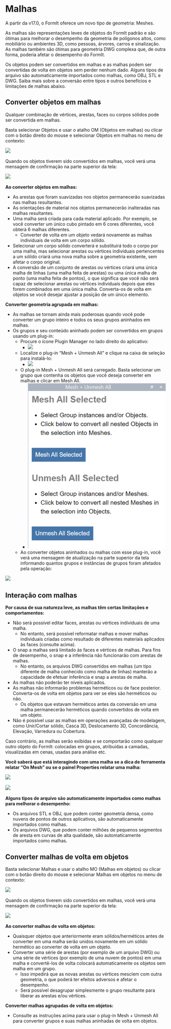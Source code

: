 # Malhas

A partir da v17.0, o FormIt oferece um novo tipo de geometria: Meshes.

As malhas são representações leves de objetos do FormIt padrão e são ótimas para melhorar o desempenho da geometria de polígonos altos, como mobiliário ou ambientes 3D, como pessoas, árvores, carros e sinalização. As malhas também são ótimas para geometria DWG complexa que, de outra forma, poderia afetar o desempenho do FormIt.

Os objetos podem ser convertidos em malhas e as malhas podem ser convertidas de volta em objetos sem perder nenhum dado. Alguns tipos de arquivo são automaticamente importados como malhas, como OBJ, STL e DWG. Saiba mais sobre a conversão entre tipos e outros benefícios e limitações de malhas abaixo.

## Converter objetos em malhas

Qualquer combinação de vértices, arestas, faces ou corpos sólidos pode ser convertida em malhas.

Basta selecionar Objetos e usar o atalho OM (Objetos em malhas) ou clicar com o botão direito do mouse e selecionar Objetos em malhas no menu de contexto:

![](../.gitbook/assets/context-menu\_object-to-mesh.PNG)

Quando os objetos tiverem sido convertidos em malhas, você verá uma mensagem de confirmação na parte superior da tela:

![](../.gitbook/assets/success\_object-to-mesh.PNG)

**Ao converter objetos em malhas:**

* As arestas que foram suavizadas nos objetos permanecerão suavizadas nas malhas resultantes.
* As orientações de material nos objetos permanecerão inalteradas nas malhas resultantes.
* Uma malha será criada para cada material aplicado. Por exemplo, se você converter um único cubo pintado em 6 cores diferentes, você obterá 6 malhas diferentes.
   * Converter de volta em um objeto vedará novamente as malhas individuais de volta em um corpo sólido.
* Selecionar um corpo sólido converterá e substituirá todo o corpo por uma malha, mas selecionar arestas ou vértices individuais pertencentes a um sólido criará uma nova malha sobre a geometria existente, sem afetar o corpo original.
* A conversão de um conjunto de arestas ou vértices criará uma única malha de linhas (uma malha feita de arestas) ou uma única malha de ponto (uma malha feita de pontos), o que significa que você não será capaz de selecionar arestas ou vértices individuais depois que eles forem combinados em uma única malha. Converta-os de volta em objetos se você desejar ajustar a posição de um único elemento.

**Converter geometria agrupada em malhas:**

* As malhas se tornam ainda mais poderosas quando você pode converter um grupo inteiro e todos os seus grupos aninhados em malhas.
* Os grupos e seu conteúdo aninhado podem ser convertidos em grupos usando um plug-in:
   * Procure o ícone Plugin Manager no lado direito do aplicativo:
      * ![](../.gitbook/assets/plugin-manager\_icon.PNG)&#x20;
   * Localize o plug-in “Mesh + Unmesh All” e clique na caixa de seleção para instalá-lo:
      * ![](../.gitbook/assets/plugin-manager\_mesh-unmesh-all.png)&#x20;
   * O plug-in Mesh + Unmesh All será carregado. Basta selecionar um grupo que contenha os objetos que você deseja converter em malhas e clicar em Mesh All.
      * ![](../.gitbook/assets/mesh-unmesh-all-plugin.png)&#x20;
   * Ao converter objetos aninhados ou malhas com esse plug-in, você verá uma mensagem de atualização na parte superior da tela informando quantos grupos e instâncias de grupos foram afetados pela operação:

![](../.gitbook/assets/success\_mesh-all.png)

## Interação com malhas

**Por causa de sua natureza leve, as malhas têm certas limitações e comportamentos:**

* Não será possível editar faces, arestas ou vértices individuais de uma malha.
   * No entanto, será possível reformatar malhas e mover malhas individuais criadas como resultado de diferentes materiais aplicados às faces (consulte acima).
* O snap a malhas será limitado às faces e vértices de malhas. Para fins de desempenho, o snap e a inferência não funcionarão com arestas de malhas.
   * No entanto, os arquivos DWG convertidos em malhas (um tipo diferente de malha conhecido como malha de linhas) manterão a capacidade de efetuar inferência e snap a arestas de malha.
* As malhas não poderão ter níveis aplicados.
* As malhas não informarão problemas herméticos ou de face posterior. Converta-os de volta em objetos para ver se eles são herméticos ou não.&#x20;
   * Os objetos que estavam herméticos antes da conversão em uma malha permanecerão herméticos quando convertidos de volta em um objeto.
* Não é possível usar as malhas em operações avançadas de modelagem, como Unir/Cortar sólido, Casca 3D, Deslocamento 3D, Concordância, Elevação, Varredura ou Cobertura.

Caso contrário, as malhas serão exibidas e se comportarão como qualquer outro objeto do FormIt: colocadas em grupos, atribuídas a camadas, visualizadas em cenas, usadas para análise etc.

**Você saberá que está interagindo com uma malha se a dica de ferramenta relatar “On Mesh” ou se o painel Properties relatar uma malha:**

![](../.gitbook/assets/snap\_on-mesh.png)

![](../.gitbook/assets/properties-panel\_mesh.png)

**Alguns tipos de arquivo são automaticamente importados como malhas para melhorar o desempenho:**

* Os arquivos STL e OBJ, que podem conter geometria densa, como nuvens de pontos de outros aplicativos, são automaticamente importados como malhas.
* Os arquivos DWG, que podem conter milhões de pequenos segmentos de aresta em curvas de alta qualidade, são automaticamente importados como malhas.

## Converter malhas de volta em objetos

Basta selecionar Malhas e usar o atalho MO (Malhas em objetos) ou clicar com o botão direito do mouse e selecionar Malhas em objetos no menu de contexto:

![](../.gitbook/assets/context-menu\_mesh-to-object.PNG)

Quando os objetos tiverem sido convertidos em malhas, você verá uma mensagem de confirmação na parte superior da tela:

![](../.gitbook/assets/success\_mesh-to-object.PNG)

**Ao converter malhas de volta em objetos:**

* Quaisquer objetos que anteriormente eram sólidos/herméticos antes de converter em uma malha serão unidos novamente em um sólido hermético ao converter de volta em um objeto.
* Converter uma série de arestas (por exemplo de um arquivo DWG) ou uma série de vértices (por exemplo de uma nuvem de pontos) em uma malha e convertê-los de volta colocará automaticamente os objetos sem malha em um grupo.
   * Isso impedirá que as novas arestas ou vértices mesclem com outra geometria, o que poderá ter efeitos adversos e afetar o desempenho.
   * Será possível desagrupar simplesmente o grupo resultante para liberar as arestas e/ou vértices.

**Converter malhas agrupadas de volta em objetos:**

* Consulte as instruções acima para usar o plug-in Mesh + Unmesh All para converter grupos e suas malhas aninhadas de volta em objetos.
